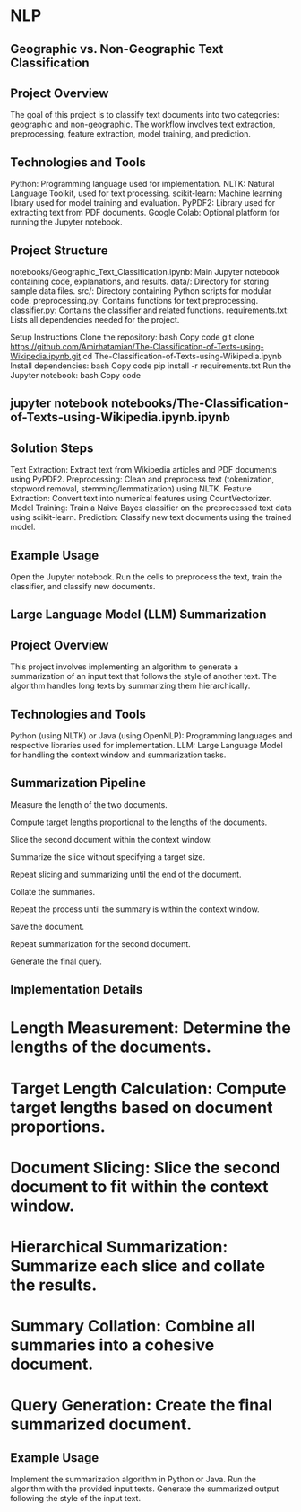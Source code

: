 # NLP
## Geographic vs. Non-Geographic Text Classification
## Project Overview
The goal of this project is to classify text documents into two categories: geographic and non-geographic. The workflow involves text extraction, preprocessing, feature extraction, model training, and prediction.

## Technologies and Tools

Python: Programming language used for implementation.
NLTK: Natural Language Toolkit, used for text processing.
scikit-learn: Machine learning library used for model training and evaluation.
PyPDF2: Library used for extracting text from PDF documents.
Google Colab: Optional platform for running the Jupyter notebook.

## Project Structure

notebooks/Geographic_Text_Classification.ipynb: Main Jupyter notebook containing code, explanations, and results.
data/: Directory for storing sample data files.
src/: Directory containing Python scripts for modular code.
preprocessing.py: Contains functions for text preprocessing.
classifier.py: Contains the classifier and related functions.
requirements.txt: Lists all dependencies needed for the project.

Setup Instructions
Clone the repository:
bash
Copy code
git clone https://github.com/Amirhatamian/The-Classification-of-Texts-using-Wikipedia.ipynb.git
cd The-Classification-of-Texts-using-Wikipedia.ipynb
Install dependencies:
bash
Copy code
pip install -r requirements.txt
Run the Jupyter notebook:
bash
Copy code
## jupyter notebook notebooks/The-Classification-of-Texts-using-Wikipedia.ipynb.ipynb

## Solution Steps

Text Extraction: Extract text from Wikipedia articles and PDF documents using PyPDF2.
Preprocessing: Clean and preprocess text (tokenization, stopword removal, stemming/lemmatization) using NLTK.
Feature Extraction: Convert text into numerical features using CountVectorizer.
Model Training: Train a Naive Bayes classifier on the preprocessed text data using scikit-learn.
Prediction: Classify new text documents using the trained model.

## Example Usage
Open the Jupyter notebook.
Run the cells to preprocess the text, train the classifier, and classify new documents.

## Large Language Model (LLM) Summarization
## Project Overview
This project involves implementing an algorithm to generate a summarization of an input text that follows the style of another text. The algorithm handles long texts by summarizing them hierarchically.

## Technologies and Tools

Python (using NLTK) or Java (using OpenNLP): Programming languages and respective libraries used for implementation.
LLM: Large Language Model for handling the context window and summarization tasks.

## Summarization Pipeline

Measure the length of the two documents.

Compute target lengths proportional to the lengths of the documents.

Slice the second document within the context window.

Summarize the slice without specifying a target size.

Repeat slicing and summarizing until the end of the document.

Collate the summaries.

Repeat the process until the summary is within the context window.

Save the document.

Repeat summarization for the second document.

Generate the final query.

## Implementation Details
# Length Measurement: Determine the lengths of the documents.

# Target Length Calculation: Compute target lengths based on document proportions.

# Document Slicing: Slice the second document to fit within the context window.

# Hierarchical Summarization: Summarize each slice and collate the results.

# Summary Collation: Combine all summaries into a cohesive document.

# Query Generation: Create the final summarized document.

## Example Usage
Implement the summarization algorithm in Python or Java.
Run the algorithm with the provided input texts.
Generate the summarized output following the style of the input text.

